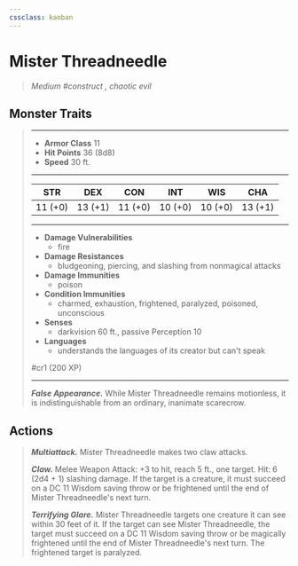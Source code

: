 ```yaml
---
cssclass: kanban
---
```


# Mister Threadneedle
>*Medium #construct , chaotic evil*
## Monster Traits
>___
>- **Armor Class** 11
>- **Hit Points** 36 (8d8)
>- **Speed** 30 ft.
>___
>|STR|DEX|CON|INT|WIS|CHA|
>|:---:|:---:|:---:|:---:|:---:|:---:|
>|11 (+0)|13 (+1)|11 (+0)|10 (+0)|10 (+0)|13 (+1)|
>___
>- **Damage Vulnerabilities**
>	 - fire
>- **Damage Resistances**
>	 - bludgeoning, piercing, and slashing from nonmagical attacks
>- **Damage Immunities**
>	 - poison
>- **Condition Immunities**
>	 - charmed, exhaustion, frightened, paralyzed, poisoned, unconscious
>- **Senses**
>	 - darkvision 60 ft., passive Perception 10
>- **Languages**
>	 - understands the languages of its creator but can't speak
>
> #cr1 (200 XP)
>___
>***False Appearance.*** While Mister Threadneedle remains motionless, it is indistinguishable from an ordinary, inanimate scarecrow.  
>
## Actions
>***Multiattack.*** Mister Threadneedle makes two claw attacks.  
>
>***Claw.*** Melee Weapon Attack: +3 to hit, reach 5 ft., one target. Hit: 6 (2d4 + 1) slashing damage. If the target is a creature, it must succeed on a DC 11 Wisdom saving throw or be frightened until the end of Mister Threadneedle's next turn.  
>
>***Terrifying Glare.*** Mister Threadneedle targets one creature it can see within 30 feet of it. If the target can see Mister Threadneedle, the target must succeed on a DC 11 Wisdom saving throw or be magically frightened until the end of Mister Threadneedle's next turn. The frightened target is paralyzed.